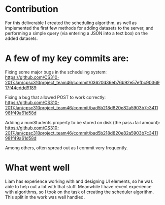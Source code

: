 # Contribution

For this deliverable I created the scheduling algorithm, as well as implemented the first few methods for adding datasets to the server, and performing a simple query (via entering a JSON into a text box) on the added datasets.

# A few of my key commits are:

Fixing some major bugs in the scheduling system: https://github.com/CS310-2017Jan/cpsc310project_team46/commit/03620d36eb76b92e57efbc9036917f44cddd9189

Fixing a bug that allowed POST to work correctly: https://github.com/CS310-2017Jan/cpsc310project_team46/commit/bad5b218d820e82a5903b7c3411981f49a61d58d

Adding a numStudents property to be stored on disk (the pass+fail amount): https://github.com/CS310-2017Jan/cpsc310project_team46/commit/bad5b218d820e82a5903b7c3411981f49a61d58d

Among others, often spread out as I commit very frequently.

# What went well

Liam has experience working with and designing UI elements, so he was able to help out a lot with that stuff. Meanwhile I have recent experience with algorithms, so I took on the task of creating the scheduler algorithm. This split in the work was well handled.
